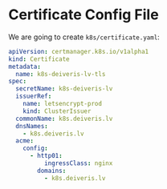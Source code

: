# Certificate Config File

We are going to create `k8s/certificate.yaml`:

```yaml
apiVersion: certmanager.k8s.io/v1alpha1
kind: Certificate
metadata:
  name: k8s-deiveris-lv-tls
spec:
  secretName: k8s-deiveris-lv
  issuerRef:
    name: letsencrypt-prod
    kind: ClusterIssuer
  commonName: k8s.deiveris.lv
  dnsNames:
    - k8s.deiveris.lv
  acme:
    config:
      - http01:
          ingressClass: nginx
        domains:
          - k8s.deiveris.lv
```
